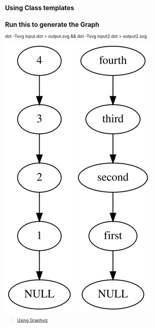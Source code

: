 ## Using Class templates

## Run this to generate the Graph

dot -Tsvg input.dot > output.svg && dot -Tsvg input2.dot > output2.svg

![Linked List](https://github.com/RubenHuanca/algorithmsAndDataStructures/blob/main/Linked%20List/output.svg "My Linked List using Graphviz")
![Linked List](https://github.com/RubenHuanca/algorithmsAndDataStructures/blob/main/Linked%20List/output2.svg "My Linked List using Graphviz")

> [Using Graphviz](https://graphviz.org/)
